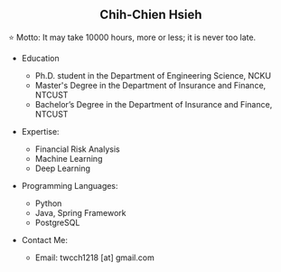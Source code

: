 <h2 align="center">Chih-Chien Hsieh</h2>

⭐ Motto: It may take 10000 hours, more or less; it is never too late.

- Education
  - Ph.D. student in the Department of Engineering Science, NCKU
  - Master's Degree in the Department of Insurance and Finance, NTCUST
  - Bachelor’s Degree in the Department of Insurance and Finance, NTCUST

- Expertise:
  - Financial Risk Analysis
  - Machine Learning
  - Deep Learning

- Programming Languages:
  - Python
  - Java, Spring Framework
  - PostgreSQL

- Contact Me:
  - Email: twcch1218 [at] gmail.com

